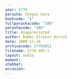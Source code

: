 ```yaml
---
year: 5770
parasha: Chayei Sara
bookcode: "1"
fullparashacode: "105"
parashacode: "105"
title: Unappreciated
author: Rabbi Eliezer Hirsch
date: 2009-11-14
archivecode: 57701051
filename: 5770-105-1
layout: audio
moment: 
shabbat: 
occasion: 
---
```

